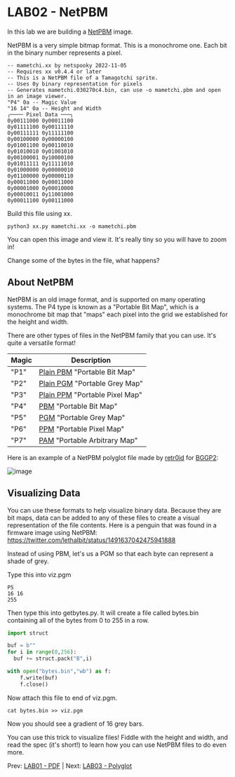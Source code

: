 # LAB02 - NetPBM

In this lab we are building a [NetPBM](https://en.wikipedia.org/wiki/Netpbm) image.

NetPBM is a very simple bitmap format. This is a monochrome one. Each bit in the binary number represents a pixel.

```
-- mametchi.xx by netspooky 2022-11-05
-- Requires xx v0.4.4 or later
-- This is a NetPBM file of a Tamagotchi sprite. 
-- Uses 0y binary representation for pixels
-- Generates mametchi.030270c4.bin, can use -o mametchi.pbm and open in an image viewer.
"P4" 0a -- Magic Value
"16 14" 0a -- Height and Width
╭──── Pixel Data ───╮ 
0y00111000 0y00011100 
0y01111100 0y00111110 
0y00111111 0y11111100 
0y00100000 0y00000100 
0y01001100 0y00110010 
0y01010010 0y01001010 
0y00100001 0y10000100 
0y01011111 0y11111010 
0y01000000 0y00000010 
0y01100000 0y00000110 
0y00011000 0y00011000 
0y00001000 0y00010000 
0y00010011 0y11001000 
0y00011100 0y00111000
```

Build this file using xx.

```
python3 xx.py mametchi.xx -o mametchi.pbm
```

You can open this image and view it. It's really tiny so you will have to zoom in!

Change some of the bytes in the file, what happens?

## About NetPBM

NetPBM is an old image format, and is supported on many operating systems. The P4 type is known as a "Portable Bit Map", which is a monochrome bit map that "maps" each pixel into the grid we established for the height and width.

There are other types of files in the NetPBM family that you can use. It's quite a versatile format!

| Magic | Description |
|-------|-------------|
| "P1" | [Plain PBM](https://netpbm.sourceforge.net/doc/pbm.html#plainpbm) "Portable Bit Map" |
| "P2" | [Plain PGM](https://netpbm.sourceforge.net/doc/pgm.html#plainpgm) "Portable Grey Map" |
| "P3" | [Plain PPM](https://netpbm.sourceforge.net/doc/ppm.html#plainppm) "Portable Pixel Map" |
| "P4" | [PBM](https://netpbm.sourceforge.net/doc/pbm.html) "Portable Bit Map" |
| "P5" | [PGM](https://netpbm.sourceforge.net/doc/pgm.html) "Portable Grey Map" |
| "P6" | [PPM](https://netpbm.sourceforge.net/doc/ppm.html) "Portable Pixel Map" |
| "P7" | [PAM](https://netpbm.sourceforge.net/doc/pam.html) "Portable Arbitrary Map" |

Here is an example of a NetPBM polyglot file made by [retr0id](https://twitter.com/David3141593/status/1584052622352584704) for [BGGP2](https://github.com/netspooky/BGGP/blob/main/2021/retr0id/two.chip8.pbm):

![image](https://user-images.githubusercontent.com/26436276/201176496-f0a26973-cef5-4840-bb59-864cd3ff7438.png)

## Visualizing Data

You can use these formats to help visualize binary data. Because they are bit maps, data can be added to any of these files to create a visual representation of the file contents. Here is a penguin that was found in a firmware image using NetPBM: https://twitter.com/lethalbit/status/1491637042475941888

Instead of using PBM, let's us a PGM so that each byte can represent a shade of grey.

Type this into viz.pgm
```
P5
16 16
255
```

Then type this into getbytes.py. It will create a file called bytes.bin containing all of the bytes from 0 to 255 in a row.

```python
import struct

buf = b""
for i in range(0,256):
  buf += struct.pack("B",i)

with open("bytes.bin","wb") as f:
    f.write(buf)
    f.close()
```

Now attach this file to end of viz.pgm.
```
cat bytes.bin >> viz.pgm
```

Now you should see a gradient of 16 grey bars.

You can use this trick to visualize files! Fiddle with the height and width, and read the spec (it's short!) to learn how you can use NetPBM files to do even more.


Prev: [LAB01 - PDF](05_lab_pdf.md) | Next: [LAB03 - Polyglot](07_lab_polyglot.md)




